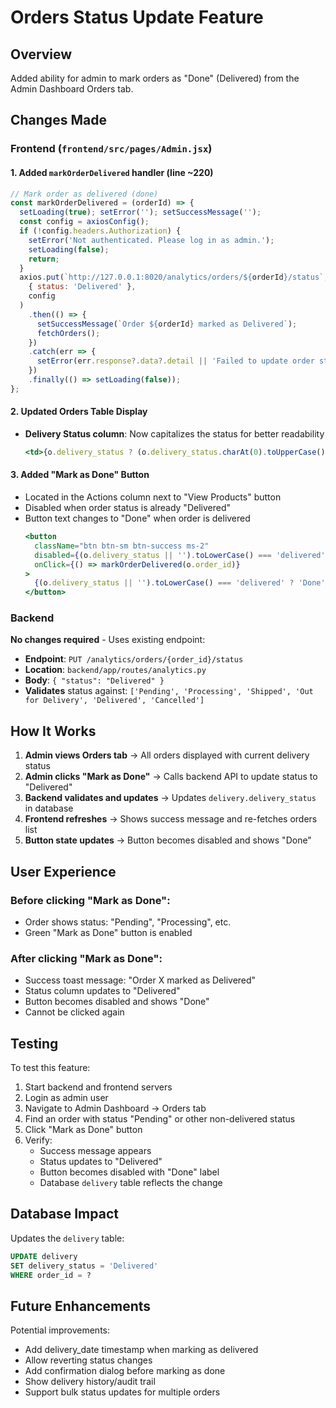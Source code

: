 # Orders Status Update Feature

## Overview
Added ability for admin to mark orders as "Done" (Delivered) from the Admin Dashboard Orders tab.

## Changes Made

### Frontend (`frontend/src/pages/Admin.jsx`)

#### 1. Added `markOrderDelivered` handler (line ~220)
```jsx
// Mark order as delivered (done)
const markOrderDelivered = (orderId) => {
  setLoading(true); setError(''); setSuccessMessage('');
  const config = axiosConfig();
  if (!config.headers.Authorization) { 
    setError('Not authenticated. Please log in as admin.'); 
    setLoading(false); 
    return; 
  }
  axios.put(`http://127.0.0.1:8020/analytics/orders/${orderId}/status`, 
    { status: 'Delivered' }, 
    config
  )
    .then(() => {
      setSuccessMessage(`Order ${orderId} marked as Delivered`);
      fetchOrders();
    })
    .catch(err => {
      setError(err.response?.data?.detail || 'Failed to update order status');
    })
    .finally(() => setLoading(false));
};
```

#### 2. Updated Orders Table Display
- **Delivery Status column**: Now capitalizes the status for better readability
  ```jsx
  <td>{o.delivery_status ? (o.delivery_status.charAt(0).toUpperCase() + o.delivery_status.slice(1)) : 'N/A'}</td>
  ```

#### 3. Added "Mark as Done" Button
- Located in the Actions column next to "View Products" button
- Disabled when order status is already "Delivered"
- Button text changes to "Done" when order is delivered
  ```jsx
  <button
    className="btn btn-sm btn-success ms-2"
    disabled={(o.delivery_status || '').toLowerCase() === 'delivered'}
    onClick={() => markOrderDelivered(o.order_id)}
  >
    {(o.delivery_status || '').toLowerCase() === 'delivered' ? 'Done' : 'Mark as Done'}
  </button>
  ```

### Backend
**No changes required** - Uses existing endpoint:
- **Endpoint**: `PUT /analytics/orders/{order_id}/status`
- **Location**: `backend/app/routes/analytics.py`
- **Body**: `{ "status": "Delivered" }`
- **Validates** status against: `['Pending', 'Processing', 'Shipped', 'Out for Delivery', 'Delivered', 'Cancelled']`

## How It Works

1. **Admin views Orders tab** → All orders displayed with current delivery status
2. **Admin clicks "Mark as Done"** → Calls backend API to update status to "Delivered"
3. **Backend validates and updates** → Updates `delivery.delivery_status` in database
4. **Frontend refreshes** → Shows success message and re-fetches orders list
5. **Button state updates** → Button becomes disabled and shows "Done"

## User Experience

### Before clicking "Mark as Done":
- Order shows status: "Pending", "Processing", etc.
- Green "Mark as Done" button is enabled

### After clicking "Mark as Done":
- Success toast message: "Order X marked as Delivered"
- Status column updates to "Delivered"
- Button becomes disabled and shows "Done"
- Cannot be clicked again

## Testing

To test this feature:

1. Start backend and frontend servers
2. Login as admin user
3. Navigate to Admin Dashboard → Orders tab
4. Find an order with status "Pending" or other non-delivered status
5. Click "Mark as Done" button
6. Verify:
   - Success message appears
   - Status updates to "Delivered"
   - Button becomes disabled with "Done" label
   - Database `delivery` table reflects the change

## Database Impact

Updates the `delivery` table:
```sql
UPDATE delivery 
SET delivery_status = 'Delivered' 
WHERE order_id = ?
```

## Future Enhancements

Potential improvements:
- Add delivery_date timestamp when marking as delivered
- Allow reverting status changes
- Add confirmation dialog before marking as done
- Show delivery history/audit trail
- Support bulk status updates for multiple orders
